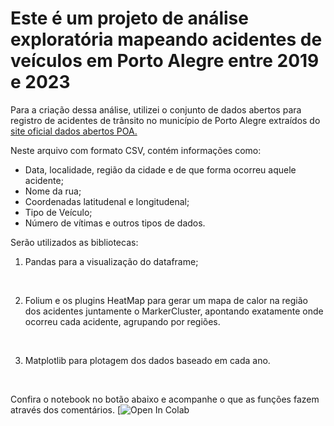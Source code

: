 # Este é um projeto de análise exploratória mapeando acidentes de veículos em Porto Alegre entre 2019 e 2023 #

Para a criação dessa análise, utilizei o conjunto de dados abertos para registro de acidentes de trânsito no município de Porto Alegre extraídos do [site oficial dados abertos POA.](https://dadosabertos.poa.br/dataset/acidentes-de-transito-acidentes)

Neste arquivo com formato CSV, contém informações como: 

- Data, localidade, região da cidade e de que forma ocorreu aquele acidente;
- Nome da rua;
- Coordenadas latitudenal e longitudenal;
- Tipo de Veículo;
- Número de vítimas e outros tipos de dados.

Serão utilizados as bibliotecas:
1. Pandas para a visualização do dataframe;
<br>

2. Folium e os plugins HeatMap para gerar um mapa de calor na região dos acidentes juntamente o MarkerCluster, apontando exatamente onde ocorreu cada acidente, agrupando por regiões.
<br>

3. Matplotlib para plotagem dos dados baseado em cada ano.
<br>

Confira o notebook no botão abaixo e acompanhe o que as funções fazem através dos comentários.
[![Open In Colab](https://colab.research.google.com/github/Kar-nV/Analise-exploratoria-python/blob/master/projetoanalise.ipynb)
